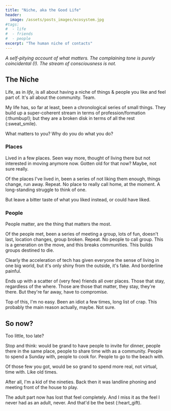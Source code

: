 ```yaml
---
title: "Niche, aka the Good Life"
header:
  image: /assets/posts_images/ecosystem.jpg
#tags:
#  - life
#  - friends
#  - people
excerpt: "The human niche of contacts"
---
```


*A self-pitying account of what matters. The complaining tone is purely coincidental (!). The stream of consciousness is not.*

## The Niche

Life, as in *life*, is all about having a niche of things & people you like and feel part of. It's all about the community. Team.

My life has, so far at least, been a chronological series of small things. They build up a super-coherent stream in terms of profession/formation (:thumbup!); but they are a broken disk in terms of all the rest (:sweat_smile).

What matters to you? Why do you do what you do?

### Places

Lived in a few places. Seen way more, thought of living there but not interested in moving anymore now. Gotten old for that now? Maybe, not sure really.

Of the places I've lived in, been a series of not liking them enough, things change, run away. Repeat. No place to really call home, at the moment. A long-standing struggle to think of one.

But leave a bitter taste of what you liked instead, or could have liked.

### People

People matter, are the thing that matters the most.

Of the people met, been a series of meeting a group, lots of fun, doesn't last, location changes, group broken. Repeat. No people to call group. This is a generation on the move, and this breaks communities. This builds groups destined to die.

Clearly the acceleration of tech has given everyone the sense of living in one big world, but it's only shiny from the outside, it's fake. And borderline painful.

Ends up with a scatter of (very few) friends all over places. Those that stay, regardless of the where. Those are those that matter, they stay, they're there. But they're far away, have to compromise.

Top of this, I'm no easy. Been an idiot a few times, long list of crap. This probably the main reason actually, maybe. Not sure.

## So now?

Too little, too late?

Stop and think: would be grand to have people to invite for dinner, people there in the same place, people to share time with as a community. People to spend a Sunday with, people to cook for. People to go to the beach with.

Of those few you got, would be so grand to spend more real, not virtual, time with. Like old times.

After all, I'm a kid of the nineties. Back then it was landline phoning and meeting front of the house to play.

The adult part now has lost that feel completely. And I miss it as the feel I never had as an adult, never. And that'd be the best (:heart_gift).
